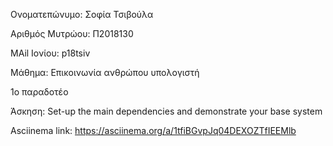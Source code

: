 Ονοματεπώνυμο: Σοφία Τσιβούλα

Αριθμός Μυτρώου: Π2018130

MAil Ιονίου: p18tsiv



Μάθημα: Επικοινωνία ανθρώπου υπολογιστή

1ο παραδοτέο

Άσκηση: Set-up the main dependencies and demonstrate your base system

Asciinema link: https://asciinema.org/a/1tfiBGvpJq04DEXOZTfIEEMlb
